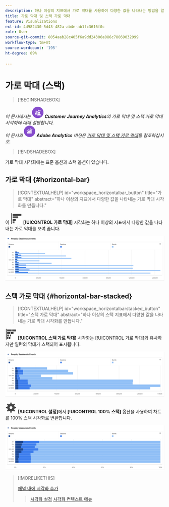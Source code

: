 ```yaml
---
description: 하나 이상의 지표에서 가로 막대를 사용하여 다양한 값을 나타내는 방법을 알아봅니다.
title: 가로 막대 및 스택 가로 막대
feature: Visualizations
exl-id: 4d982430-5d43-482a-ab4e-ab1fc3616f0c
role: User
source-git-commit: 8054aab28c405f6a9dd24306a086c78069032999
workflow-type: tm+mt
source-wordcount: '195'
ht-degree: 89%

---
```


# 가로 막대 (스택)

>[!BEGINSHADEBOX]

_이 문서에서는_ ![CustomerJourneyAnalytics](/help/assets/icons/CustomerJourneyAnalytics.svg) _**Customer Journey Analytics**&#x200B;의 가로 막대 및 스택 가로 막대 시각화에 대해 설명합니다._<br/>_이 문서의_ ![AdobeAnalytics](/help/assets/icons/AdobeAnalytics.svg) _**Adobe Analytics** 버전은 [가로 막대 및 스택 가로 막대](https://experienceleague.adobe.com/ko/docs/analytics/analyze/analysis-workspace/visualizations/horizontal-bar)를 참조하십시오._

>[!ENDSHADEBOX]

가로 막대 시각화에는 표준 옵션과 스택 옵션이 있습니다.

## 가로 막대 {#horizontal-bar}

<!-- markdownlint-disable MD034 -->

>[!CONTEXTUALHELP]
>id="workspace_horizontalbar_button"
>title="가로 막대"
>abstract="하나 이상의 지표에서 다양한 값을 나타내는 가로 막대 시각화를 만듭니다."

<!-- markdownlint-enable MD034 -->


이 ![GraphBarHorizontal](/help/assets/icons/GraphBarHorizontal.svg) **[!UICONTROL 가로 막대]** 시각화는 하나 이상의 지표에서 다양한 값을 나타내는 가로 막대를 보여 줍니다.

![페이지 조회수, 페이지 속도, 방문 수, 진입 수, 종료 수 등의 측정 항목을 보여 주는 가로 막대.](assets/horizontal-bar.png)

## 스택 가로 막대 {#horizontal-bar-stacked}

<!-- markdownlint-disable MD034 -->

>[!CONTEXTUALHELP]
>id="workspace_horizontalbarstacked_button"
>title="스택 가로 막대"
>abstract="하나 이상의 스택 지표에서 다양한 값을 나타내는 가로 막대 시각화를 만듭니다."

<!-- markdownlint-enable MD034 -->


![GraphBarHorizontalStacked](/help/assets/icons/GraphBarHorizontalStacked.svg) **[!UICONTROL 스택 가로 막대]** 시각화는 [!UICONTROL 가로 막대]와 유사하지만 일련의 막대가 스택되어 표시됩니다.

![페이지 조회수, 방문 수, 진입 수, 종료 수를 보여 주는 스택 가로 막대.](assets/horizontal-bar-stacked.png)

![설정](/help/assets/icons/Setting.svg) **[!UICONTROL 설정]**&#x200B;에서 **[!UICONTROL 100% 스택]** 옵션을 사용하여 차트를 100% 스택 시각화로 변환합니다.

![스택 가로 막대 100%](assets/horizontal-bar-stacked100.png)


>[!MORELIKETHIS]
>
>[패널 내에 시각화 추가](/help/analysis-workspace/visualizations/freeform-analysis-visualizations.md#add-visualizations-to-a-panel)
>>[시각화 설정](/help/analysis-workspace/visualizations/freeform-analysis-visualizations.md#settings)
>>[시각화 컨텍스트 메뉴](/help/analysis-workspace/visualizations/freeform-analysis-visualizations.md#context-menu)
>

